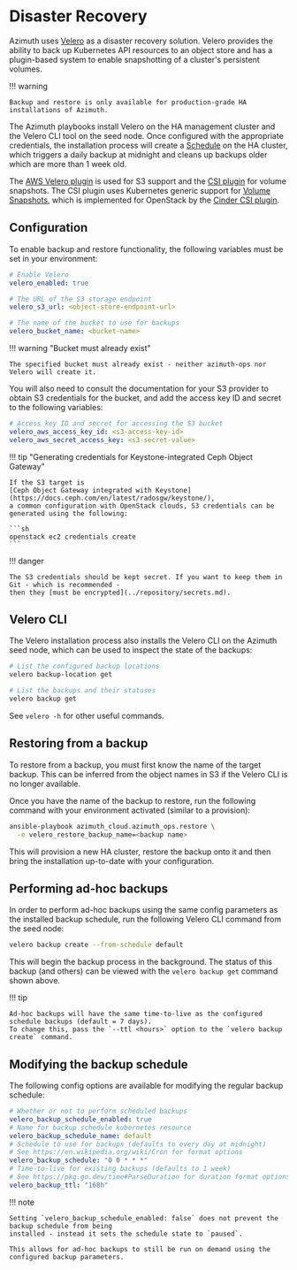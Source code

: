# Disaster Recovery

Azimuth uses [Velero](https://velero.io) as a disaster recovery solution. Velero provides the
ability to back up Kubernetes API resources to an object store and has a plugin-based system
to enable snapshotting of a cluster's persistent volumes.

!!! warning

    Backup and restore is only available for production-grade HA installations of Azimuth.

The Azimuth playbooks install Velero on the HA management cluster and the Velero CLI tool
on the seed node. Once configured with the appropriate credentials, the installation process
will create a [Schedule](https://velero.io/docs/latest/api-types/schedule/) on the HA cluster,
which triggers a daily backup at midnight and cleans up backups older which are more than 1 week old.

The
[AWS Velero plugin](https://github.com/vmware-tanzu/velero-plugin-for-aws) is used for S3 support
and the
[CSI plugin](https://github.com/vmware-tanzu/velero-plugin-for-csi) for volume snapshots.
The CSI plugin uses Kubernetes generic support for
[Volume Snapshots](https://kubernetes.io/docs/concepts/storage/volume-snapshots/), which is
implemented for OpenStack by the
[Cinder CSI plugin](https://github.com/kubernetes/cloud-provider-openstack).

## Configuration

To enable backup and restore functionality, the following variables must be set in your environment:

```yaml  title="environments/my-site/inventory/group_vars/all/variables.yml"
# Enable Velero
velero_enabled: true

# The URL of the S3 storage endpoint
velero_s3_url: <object-store-endpoint-url>

# The name of the bucket to use for backups
velero_bucket_name: <bucket-name>
```

!!! warning  "Bucket must already exist"

    The specified bucket must already exist - neither azimuth-ops nor Velero will create it.

You will also need to consult the documentation for your S3 provider to obtain S3 credentials for
the bucket, and add the access key ID and secret to the following variables:

```yaml  title="environments/my-site/inventory/group_vars/all/secrets.yml"
# Access key ID and secret for accessing the S3 bucket
velero_aws_access_key_id: <s3-access-key-id>
velero_aws_secret_access_key: <s3-secret-value>
```

!!! tip  "Generating credentials for Keystone-integrated Ceph Object Gateway"

    If the S3 target is
    [Ceph Object Gateway integrated with Keystone](https://docs.ceph.com/en/latest/radosgw/keystone/),
    a common configuration with OpenStack clouds, S3 credentials can be generated using the following:

    ```sh
    openstack ec2 credentials create
    ```

!!! danger

    The S3 credentials should be kept secret. If you want to keep them in Git - which is recommended -
    then they [must be encrypted](../repository/secrets.md).

## Velero CLI

The Velero installation process also installs the Velero CLI on the Azimuth seed node, which can be
used to inspect the state of the backups:

```sh  title="On the seed node, with the kubeconfig for the HA cluster exported"
# List the configured backup locations
velero backup-location get

# List the backups and their statuses
velero backup get
```

See `velero -h` for other useful commands.

## Restoring from a backup

To restore from a backup, you must first know the name of the target backup. This can be inferred
from the object names in S3 if the Velero CLI is no longer available.

Once you have the name of the backup to restore, run the following command with your environment
activated (similar to a provision):

```bash
ansible-playbook azimuth_cloud.azimuth_ops.restore \
  -e velero_restore_backup_name=<backup name>
```

This will provision a new HA cluster, restore the backup onto it and then bring the installation
up-to-date with your configuration.

## Performing ad-hoc backups

In order to perform ad-hoc backups using the same config parameters as the installed backup schedule,
run the following Velero CLI command from the seed node:

```sh  title="On the seed node, with the kubeconfig for the HA cluster exported"
velero backup create --from-schedule default
```

This will begin the backup process in the background. The status of this backup (and others) can be
viewed with the `velero backup get` command shown above.

!!! tip

    Ad-hoc backups will have the same time-to-live as the configured schedule backups (default = 7 days).
    To change this, pass the `--ttl <hours>` option to the `velero backup create` command.

## Modifying the backup schedule

The following config options are available for modifying the regular backup schedule:

```yaml  title="environments/my-site/inventory/group_vars/all/variables.yml"
# Whether or not to perform scheduled backups
velero_backup_schedule_enabled: true
# Name for backup schedule kubernetes resource
velero_backup_schedule_name: default
# Schedule to use for backups (defaults to every day at midnight)
# See https://en.wikipedia.org/wiki/Cron for format options
velero_backup_schedule: "0 0 * * *"
# Time-to-live for existing backups (defaults to 1 week)
# See https://pkg.go.dev/time#ParseDuration for duration format options
velero_backup_ttl: "168h"
```

!!! note

    Setting `velero_backup_schedule_enabled: false` does not prevent the backup schedule from being
    installed - instead it sets the schedule state to `paused`.

    This allows for ad-hoc backups to still be run on demand using the configured backup parameters.
